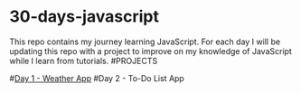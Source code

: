 # 30-days-javascript
This repo contains my journey learning JavaScript.
For each day I will be updating this repo with a project to improve on my knowledge of JavaScript while I learn from tutorials.
#PROJECTS

#[Day 1 - Weather App](https://github.com/Paulcodes1/30-days-javascript/tree/main/Project1-WeatherApp)
#Day 2 - To-Do List App